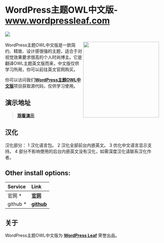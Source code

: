 

# WordPress主题OWL中文版-www.wordpressleaf.com
[![](http://www.wordpressleaf.com/logo.png)](http://www.wordpressleaf.com/)
<br/><br/> 
<a href="http://www.wordpressleaf.com/"><img align="right" src="http://www.wordpressleaf.com/logo-app.png" width="248" height="auto"/></a>
WordPress主题OWL中文版是一款简约、精致、设计感很强的主题，适合于对视觉效果要求很高的个人时尚博主。它是翻译OWL主题英文版而来，中文版仅供学习所用，你可以前往英文官网购买。



你可以访问我们[**WordPress主题OWL中文版**](https://github.com/yehaicao/OWL-CN-WWW.WORDPRESSLEAF.COM)项目获取源代码，仅供学习使用。

## 演示地址
> [**观看演示**](http://www.wordpressleaf.com/)


## 汉化
汉化部分：
1 汉化语言包。
2 汉化全部前台内嵌英文。
3 优化中文语言显示支持。
4 部分不影响使用的后台内嵌英文没有汉化，如需深度汉化请联系汉化作者。



## Other install options:

Service     | Link
:---------- | :-------------------------------------------------------------------------------------------------------------------------------------------------------------------------------
官网 *      | [**官网**](http://www.wordpressleaf.com/)
github *    | [**github**](https://github.com/yehaicao/OWL-CN-WWW.WORDPRESSLEAF.COM)


## 关于
WordPress主题OWL中文版为 [**WordPress Leaf**](http://www.wordpressleaf.com/)  荣誉出品。
